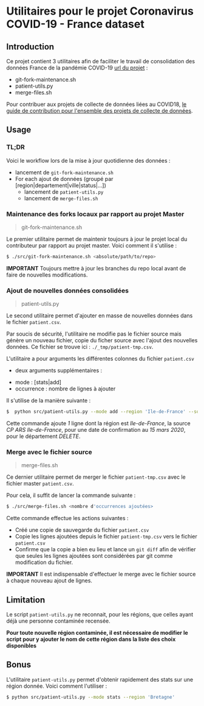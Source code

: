 # Utilitaires pour le projet Coronavirus COVID-19 - France dataset

## Introduction
Ce projet contient 3 utilitaires afin de faciliter le travail de consolidation
des données France de la pandémie COVID-19 [url du
projet](https://github.com/lperez31/coronavirus-france-dataset) :

* git-fork-maintenance.sh
* patient-utils.py
* merge-files.sh

Pour contribuer aux projets de collecte de données liées au COVID18, [le guide de contribution pour l'ensemble des projets de collecte de données](https://github.com/opencovid19-fr/comment-contribuer).

## Usage

### TL;DR
Voici le workflow lors de la mise à jour quotidienne des données :

* lancement de `git-fork-maintenance.sh`
* For each ajout de données (groupé par [region|departement|ville|status|...])
    * lancement de `patient-utils.py`
    * lancement de `merge-files.sh`

### Maintenance des forks locaux par rapport au projet Master
> git-fork-maintenance.sh

Le premier utilitaire permet de maintenir toujours à jour le projet local du
contributeur par rapport au projet master. Voici comment il s'utilise :

```bash
$ ./src/git-fork-maintenance.sh <absolute/path/to/repo>
```
**IMPORTANT** Toujours mettre à jour les branches du repo local avant de faire
de nouvelles modifications.

### Ajout de nouvelles données consolidées
> patient-utils.py

Le second utilitaire permet d'ajouter en masse de nouvelles données dans le
fichier `patient.csv`.

Par soucis de sécurité, l'utilitaire ne modifie pas le fichier source mais
génère un nouveau fichier, copie du ficher source avec l'ajout des nouvelles
données. Ce fichier se trouve ici : `./_tmp/patient-tmp.csv`.

L'utilitaire a pour arguments les différentes colonnes du fichier `patient.csv`
+ deux arguments supplémentaires :
* mode : [stats|add]
* occurrence : nombre de lignes à ajouter

Il s'utilise de la manière suivante :
```bash
$  python src/patient-utils.py --mode add --region 'Ile-de-France' --source 'CP ARS Ile-de-France' --confirmed_date 2020-03-15 --departement 'DELETE' --occurrence 1
```
Cette commande ajoute *1* ligne dont la région est *Ile-de-France*, la source *CP
ARS Ile-de-France*, pour une date de confirmation au *15 mars 2020*, pour le
département *DELETE*.

### Merge avec le fichier source
> merge-files.sh

Ce dernier utilitaire permet de merger le fichier `patient-tmp.csv` avec le
fichier master `patient.csv`.

Pour cela, il suffit de lancer la commande suivante :
```bash
$ ./src/merge-files.sh <nombre d'occurrences ajoutées>
```
Cette commande effectue les actions suivantes :
* Créé une copie de sauvegarde du fichier `patient.csv`
* Copie les lignes ajoutées depuis le fichier `patient-tmp.csv` vers le fichier `patient.csv`
* Confirme que la copie a bien eu lieu et lance un `git diff` afin de vérifier
que seules les lignes ajoutées sont considérées par git comme modification du
fichier.

**IMPORTANT** Il est indispensable d'effectuer le merge avec le fichier source à
chaque nouveau ajout de lignes.

## Limitation
Le script `patient-utils.py` ne reconnait, pour les régions, que celles ayant déjà
une personne contaminée recensée.

**Pour toute nouvelle région contaminée, il est
nécessaire de modifier le script pour y ajouter le nom de cette région dans la
liste des choix disponibles**

## Bonus
L'utilitaire `patient-utils.py` permet d'obtenir rapidement des stats sur une
région donnée. Voici comment l'utiliser :
```bash
$ python src/patient-utils.py --mode stats --region 'Bretagne'
```
